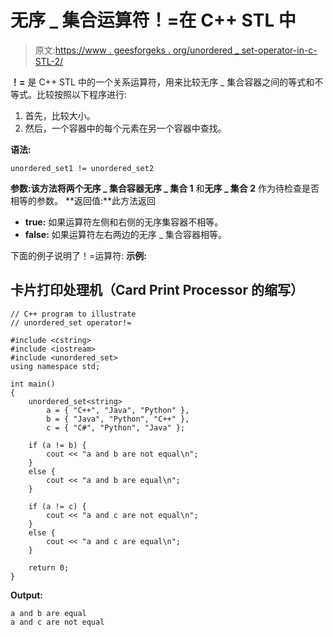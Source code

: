 # 无序 _ 集合运算符！=在 C++ STL 中

> 原文:[https://www . geesforgeks . org/unordered _ set-operator-in-c-STL-2/](https://www.geeksforgeeks.org/unordered_set-operator-in-c-stl-2/)

**！=** 是 C++ STL 中的一个关系运算符，用来比较无序 _ 集合容器之间的等式和不等式。比较按照以下程序进行:

1.  首先，比较大小。
2.  然后，一个容器中的每个元素在另一个容器中查找。

**语法:**

```
unordered_set1 != unordered_set2 
```

**参数:**该方法将两个无序 _ 集合容器**无序 _ 集合 1** 和**无序 _ 集合 2** 作为待检查是否相等的参数。
**返回值:**此方法返回

*   **true:** 如果运算符左侧和右侧的无序集容器不相等。
*   **false:** 如果运算符左右两边的无序 _ 集合容器相等。

下面的例子说明了！=运算符:
**示例:**

## 卡片打印处理机（Card Print Processor 的缩写）

```
// C++ program to illustrate
// unordered_set operator!=

#include <cstring>
#include <iostream>
#include <unordered_set>
using namespace std;

int main()
{
    unordered_set<string>
        a = { "C++", "Java", "Python" },
        b = { "Java", "Python", "C++" },
        c = { "C#", "Python", "Java" };

    if (a != b) {
        cout << "a and b are not equal\n";
    }
    else {
        cout << "a and b are equal\n";
    }

    if (a != c) {
        cout << "a and c are not equal\n";
    }
    else {
        cout << "a and c are equal\n";
    }

    return 0;
}
```

**Output:** 

```
a and b are equal
a and c are not equal
```